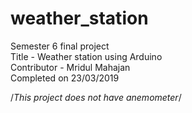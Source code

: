 # weather_station
Semester 6 final project  
Title - Weather station using Arduino  
Contributor - Mridul Mahajan  
Completed on 23/03/2019  
  
/*This project does not have anemometer*/
